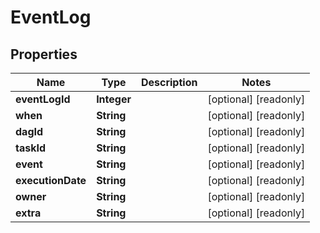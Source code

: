 

# EventLog

## Properties

Name | Type | Description | Notes
------------ | ------------- | ------------- | -------------
**eventLogId** | **Integer** |  |  [optional] [readonly]
**when** | **String** |  |  [optional] [readonly]
**dagId** | **String** |  |  [optional] [readonly]
**taskId** | **String** |  |  [optional] [readonly]
**event** | **String** |  |  [optional] [readonly]
**executionDate** | **String** |  |  [optional] [readonly]
**owner** | **String** |  |  [optional] [readonly]
**extra** | **String** |  |  [optional] [readonly]



